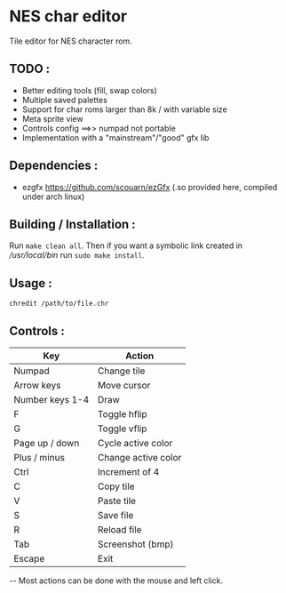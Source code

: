 # NES char editor

Tile editor for NES character rom.


## TODO :
- Better editing tools (fill, swap colors)
- Multiple saved palettes
- Support for char roms larger than 8k / with variable size
- Meta sprite view
- Controls config ==>> numpad not portable
- Implementation with a "mainstream"/"good" gfx lib

## Dependencies :
- ezgfx https://github.com/scouarn/ezGfx
	(.so provided here, compiled under arch linux)


## Building / Installation :
Run `make clean all`. Then if you want a symbolic link created in _/usr/local/bin_ run `sudo make install`. 


## Usage :

`chredit /path/to/file.chr`


## Controls :
| Key 				| Action 	  		  |
|-------------------|---------------------|
| Numpad		 	| Change tile  		  |
| Arrow keys 		| Move cursor 		  |
| Number keys 1-4 	| Draw 				  |
| F 				| Toggle hflip		  |
| G 				| Toggle vflip	 	  |
| Page up / down 	| Cycle active color  |
| Plus / minus      | Change active color |
| Ctrl 				| Increment of 4 	  |
| C 			 	| Copy tile 		  |
| V 			 	| Paste tile 		  |
| S 			 	| Save file			  |
| R 			 	| Reload file 		  |
| Tab 				| Screenshot (bmp)	  |
| Escape 		 	| Exit 				  |

-- Most actions can be done with the mouse and left click. 

